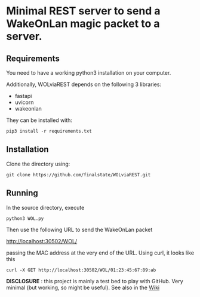 # Minimal REST server to send a WakeOnLan magic packet to a server.

## Requirements

You need to have a working python3 installation on your computer.

Additionally, WOLviaREST depends on the following 3 libraries:

- fastapi
- uvicorn
- wakeonlan

They can be installed with:

```
pip3 install -r requirements.txt
```

## Installation

Clone the directory using:

```
git clone https://github.com/finalstate/WOLviaREST.git
```

## Running

In the source directory, execute
```
python3 WOL.py
```
Then use the following URL to send the WakeOnLan packet

[http://localhost:30502/WOL/](http://localhost:30502/WOL/01:23:45:67:89:ab)

passing the MAC address at the very end of the URL. Using curl, it looks like this
```
curl -X GET http://localhost:30502/WOL/01:23:45:67:89:ab
```


**DISCLOSURE** : 
this project is mainly a test bed to play with GitHub. Very minimal (but working, so might be useful). See also in the [Wiki](https://github.com/finalstate/WOLviaREST/wiki)
